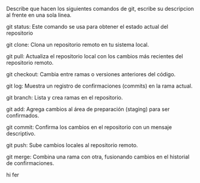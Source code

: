 Describe que hacen los siguientes comandos de git, escribe su descripcion al frente en una sola linea.

git status: Este comando se usa para obtener el estado actual del repositorio

git clone: Clona un repositorio remoto en tu sistema local.

git pull: Actualiza el repositorio local con los cambios más recientes del repositorio remoto.

git checkout: Cambia entre ramas o versiones anteriores del código.

git log: Muestra un registro de confirmaciones (commits) en la rama actual.

git branch: Lista y crea ramas en el repositorio.

git add: Agrega cambios al área de preparación (staging) para ser confirmados.

git commit: Confirma los cambios en el repositorio con un mensaje descriptivo.

git push: Sube cambios locales al repositorio remoto.

git merge: Combina una rama con otra, fusionando cambios en el historial de confirmaciones.

hi fer